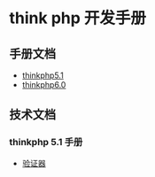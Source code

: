 # think php 开发手册

## 手册文档

- [thinkphp5.1](https://www.kancloud.cn/manual/thinkphp5_1/353946)
- [thinkphp6.0](https://www.kancloud.cn/manual/thinkphp6_0/1037479)

## 技术文档

### thinkphp 5.1 手册

- [验证器](./tp51yzq.md)
